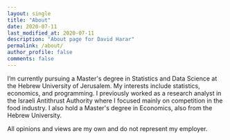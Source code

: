 ```yaml
---
layout: single
title: "About"
date: 2020-07-11
last_modified_at: 2020-07-11
description: "About page for David Harar"
permalink: /about/
author_profile: false
comments: false
---
```


I’m currently pursuing a Master's degree in Statistics and Data Science at the Hebrew University of Jerusalem. My interests include statistics,  economics, and programming. I previously worked as a research analyst in the Israeli Antithrust Authority where I focused mainly on competition in the food industry.
I also hold a Master's degree in Economics, also from the Hebrew University.

All opinions and views are my own and do not represent my employer.
